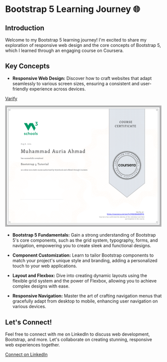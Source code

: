 # Bootstrap 5 Learning Journey 🌐

## Introduction
Welcome to my Bootstrap 5 learning journey! I'm excited to share my exploration of responsive web design and the core concepts of Bootstrap 5, which I learned through an engaging course on Coursera.

## Key Concepts
- **Responsive Web Design:** Discover how to craft websites that adapt seamlessly to various screen sizes, ensuring a consistent and user-friendly experience across devices.

[Varify](https://coursera.org/share/5165a10fc486bcd19c244714be98e496)

![Certificate](Bootstrap_5.png)

- **Bootstrap 5 Fundamentals:** Gain a strong understanding of Bootstrap 5's core components, such as the grid system, typography, forms, and navigation, empowering you to create sleek and functional designs.

- **Component Customization:** Learn to tailor Bootstrap components to match your project's unique style and branding, adding a personalized touch to your web applications.

- **Layout and Flexbox:** Dive into creating dynamic layouts using the flexible grid system and the power of Flexbox, allowing you to achieve complex designs with ease.

- **Responsive Navigation:** Master the art of crafting navigation menus that gracefully adapt from desktop to mobile, enhancing user navigation on various devices.


## Let's Connect!
Feel free to connect with me on LinkedIn to discuss web development, Bootstrap, and more. Let's collaborate on creating stunning, responsive web experiences together.

[Connect on LinkedIn](https://www.linkedin.com/in/muhammad-auria-ahmad/)
